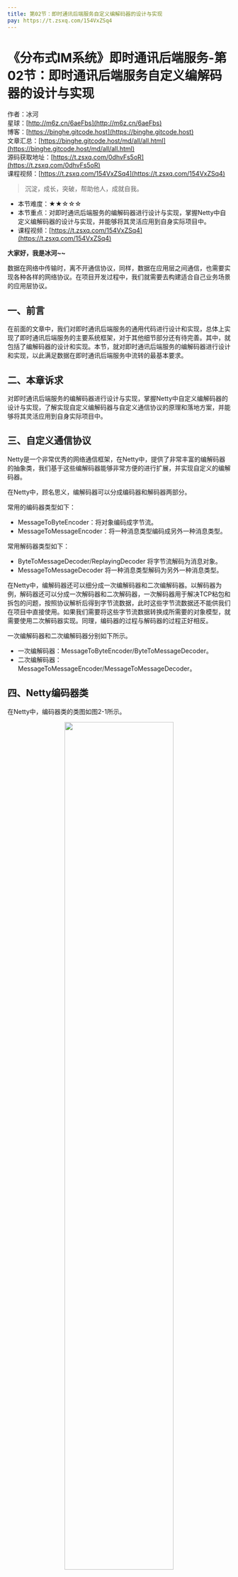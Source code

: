 ```yaml
---
title: 第02节：即时通讯后端服务自定义编解码器的设计与实现
pay: https://t.zsxq.com/154VxZSq4
---
```


# 《分布式IM系统》即时通讯后端服务-第02节：即时通讯后端服务自定义编解码器的设计与实现

作者：冰河
<br/>星球：[http://m6z.cn/6aeFbs](http://m6z.cn/6aeFbs)
<br/>博客：[https://binghe.gitcode.host](https://binghe.gitcode.host)
<br/>文章汇总：[https://binghe.gitcode.host/md/all/all.html](https://binghe.gitcode.host/md/all/all.html)
<br/>源码获取地址：[https://t.zsxq.com/0dhvFs5oR](https://t.zsxq.com/0dhvFs5oR)
<br/>课程视频：[https://t.zsxq.com/154VxZSq4](https://t.zsxq.com/154VxZSq4)

> 沉淀，成长，突破，帮助他人，成就自我。

* 本节难度：★★☆☆☆
* 本节重点：对即时通讯后端服务的编解码器进行设计与实现，掌握Netty中自定义编解码器的设计与实现，并能够将其灵活应用到自身实际项目中。
* 课程视频：[https://t.zsxq.com/154VxZSq4](https://t.zsxq.com/154VxZSq4)

**大家好，我是冰河~~**

数据在网络中传输时，离不开通信协议，同样，数据在应用层之间通信，也需要实现各种各样的网络协议。在项目开发过程中，我们就需要去构建适合自己业务场景的应用层协议。

## 一、前言

在前面的文章中，我们对即时通讯后端服务的通用代码进行设计和实现，总体上实现了即时通讯后端服务的主要系统框架，对于其他细节部分还有待完善。其中，就包括了编解码器的设计和实现。本节，就对即时通讯后端服务的编解码器进行设计和实现，以此满足数据在即时通讯后端服务中流转的最基本要求。

## 二、本章诉求

对即时通讯后端服务的编解码器进行设计与实现，掌握Netty中自定义编解码器的设计与实现，了解实现自定义编解码器与自定义通信协议的原理和落地方案，并能够将其灵活应用到自身实际项目中。

## 三、自定义通信协议

Netty是一个非常优秀的网络通信框架，在Netty中，提供了非常丰富的编解码器的抽象类，我们基于这些编解码器能够非常方便的进行扩展，并实现自定义的编解码器。

在Netty中，顾名思义，编解码器可以分成编码器和解码器两部分。

常用的编码器类型如下：

* MessageToByteEncoder：将对象编码成字节流。
* MessageToMessageEncoder：将一种消息类型编码成另外一种消息类型。

常用解码器类型如下：

* ByteToMessageDecoder/ReplayingDecoder 将字节流解码为消息对象。
* MessageToMessageDecoder 将一种消息类型解码为另外一种消息类型。

在Netty中，编解码器还可以细分成一次编解码器和二次编解码器。以解码器为例，解码器还可以分成一次解码器和二次解码器，一次解码器用于解决TCP粘包和拆包的问题，按照协议解析后得到字节流数据，此时这些字节流数据还不能供我们在项目中直接使用。如果我们需要将这些字节流数据转换成所需要的对象模型，就需要使用二次解码器实现。同理，编码器的过程与解码器的过程正好相反。

一次编解码器和二次编解码器分别如下所示。

* 一次编解码器：MessageToByteEncoder/ByteToMessageDecoder。
* 二次编解码器：MessageToMessageEncoder/MessageToMessageDecoder。

## 四、Netty编码器类

在Netty中，编码器类的类图如图2-1所示。

<div align="center">
    <img src="https://binghe.gitcode.host/images/project/im/2023-12-16-001.png?raw=true" width="70%">
    <br/>
</div>

通过Netty中编码器类的类图可以看出，编码器类是ChanneOutboundHandler接口的实现类，主要操作的是Outbound的出站数据，主要包括：MessageToByteEncoder类和MessageToMessageEncoder类。

**（1）MessageToByteEncoder类**

MessageToByteEncoder类主要的作用就是将对象编码成字节流，在MessageToByteEncoder类中，提供了一个encode()抽象方法，我们继承MessageToByteEncoder类，实现encode()方法，即可实现自定义编码的功能，如下所示。

```java
public class StringMessageToByteEncoder extends MessageToByteEncoder<String> {
    @Override
    protected void encode(ChannelHandlerContext channelHandlerContext, String Str, ByteBuf byteBuf) throws Exception {
        byteBuf.writeBytes(Str.getBytes());
    }
}
```

**（2）MessageToMessageEncoder类**

MessageToMessageEncoder类的主要作用是将一种格式的消息转换成另外一种格式的消息。并且MessageToMessageEncoder类最终的输出结果是对象列表，编码后的结果属于中间对象，最终仍然会转化成ByteBuf进行传输。

MessageToMessageEncoder类的子类包括：StringEncoder类、LineEncoder类、Base64Encoder类等。这里，我们以StringEncoder类为例进行说明，StringEncoder类继承了MessageToMessageEncoder类，并实现了MessageToMessageEncoder类的encode()方法。

源码详见：io.netty.handler.codec.string.StringEncoder#encode。

```java
@Override
protected void encode(ChannelHandlerContext ctx, CharSequence msg, List<Object> out) throws Exception {
    if (msg.length() == 0) {
        return;
    }
    out.add(ByteBufUtil.encodeString(ctx.alloc(), CharBuffer.wrap(msg), charset));
}
```

## 五、Netty解码器类

在Netty中，解码器类的类图如图2-2所示。

## 查看完整文章

加入[冰河技术](https://public.zsxq.com/groups/48848484411888.html)知识星球，解锁完整技术文章、小册、视频与完整代码
